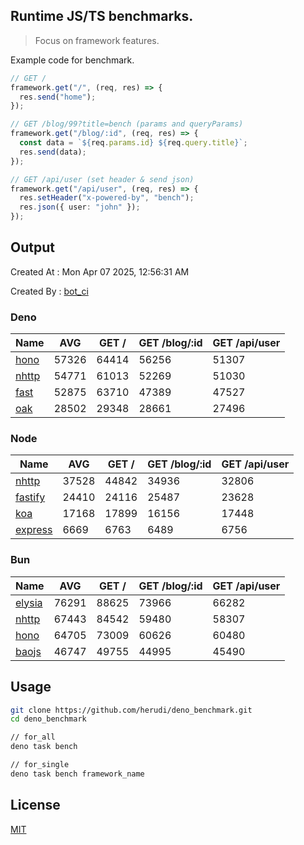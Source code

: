 ## Runtime JS/TS benchmarks.

> Focus on framework features.

Example code for benchmark.
```ts
// GET /
framework.get("/", (req, res) => {
  res.send("home");
});

// GET /blog/99?title=bench (params and queryParams)
framework.get("/blog/:id", (req, res) => {
  const data = `${req.params.id} ${req.query.title}`;
  res.send(data);
});

// GET /api/user (set header & send json)
framework.get("/api/user", (req, res) => {
  res.setHeader("x-powered-by", "bench");
  res.json({ user: "john" });
});
```

## Output
Created At : Mon Apr 07 2025, 12:56:31 AM

Created By : [bot_ci](https://github.com/herudi/deno_benchmarks/commits?author=github-actions%5Bbot%5D)


### Deno
|Name|AVG|GET /|GET /blog/:id|GET /api/user|
|----|----|----|----|----|
|[hono](https://github.com/honojs/hono)|57326|64414|56256|51307|
|[nhttp](https://github.com/nhttp/nhttp)|54771|61013|52269|51030|
|[fast](https://github.com/danteissaias/fast)|52875|63710|47389|47527|
|[oak](https://github.com/oakserver/oak)|28502|29348|28661|27496|
  


### Node
|Name|AVG|GET /|GET /blog/:id|GET /api/user|
|----|----|----|----|----|
|[nhttp](https://github.com/nhttp/nhttp)|37528|44842|34936|32806|
|[fastify](https://github.com/fastify/fastify)|24410|24116|25487|23628|
|[koa](https://github.com/koajs/koa)|17168|17899|16156|17448|
|[express](https://github.com/expressjs/express)|6669|6763|6489|6756|
  


### Bun
|Name|AVG|GET /|GET /blog/:id|GET /api/user|
|----|----|----|----|----|
|[elysia](https://github.com/elysiajs/elysia)|76291|88625|73966|66282|
|[nhttp](https://github.com/nhttp/nhttp)|67443|84542|59480|58307|
|[hono](https://github.com/honojs/hono)|64705|73009|60626|60480|
|[baojs](https://github.com/mattreid1/baojs)|46747|49755|44995|45490|
  



## Usage

```bash
git clone https://github.com/herudi/deno_benchmark.git
cd deno_benchmark

// for_all
deno task bench

// for_single
deno task bench framework_name
```

## License

[MIT](LICENSE)

